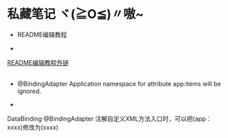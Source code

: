 私藏笔记  ヾ(≧O≦)〃嗷~
=
* README编辑教程
-
[README编辑教程外链](https://blog.csdn.net/luofeixiongsix/article/details/80841575 "教程外链")
</br>
</br>
* @BindingAdapter  Application namespace for attribute app:items will be ignored.
-
DataBinding @BindingAdapter  注解自定义XML方法入口时，可以把(app：xxxx)修改为(xxxx)
</br>
</br>



